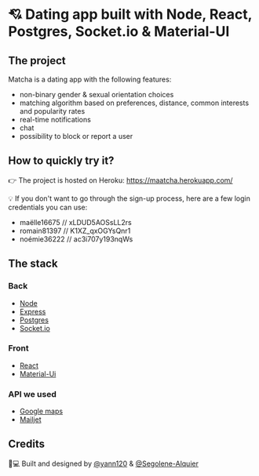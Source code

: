 # 💘 Dating app built with Node, React, Postgres, Socket.io & Material-UI

## The project

Matcha is a dating app with the following features:
* non-binary gender & sexual orientation choices
* matching algorithm based on preferences, distance, common interests and popularity rates
* real-time notifications
* chat
* possibility to block or report a user

## How to quickly try it?

👉 The project is hosted on Heroku: https://maatcha.herokuapp.com/ 

💡 If you don't want to go through the sign-up process, here are a few login credentials you can use:
* maëlle16675 // xLDUD5AOSsLL2rs
* romain81397 // K1XZ_qxOGYsQnr1
* noémie36222 // ac3i707y193nqWs

## The stack
### Back
* [Node](https://nodejs.org/en/)
* [Express](https://expressjs.com/)
* [Postgres](https://www.postgresql.org/)
* [Socket.io](https://socket.io/)

### Front
* [React](https://reactjs.org/)
* [Material-Ui](https://material-ui.com/)

### API we used
* [Google maps]()
* [Mailjet](https://www.mailjet.com/)

## Credits

🎨💻 Built and designed by [@yann120](https://github.com/yann120) & [@Segolene-Alquier](https://github.com/Segolene-Alquier/)

